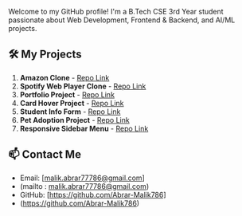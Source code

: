 Welcome to my GitHub profile!
I'm a B.Tech CSE 3rd Year student passionate about Web Development, Frontend & Backend, and AI/ML projects.
## 🛠️ My Projects
1. **Amazon Clone** - [Repo Link](https://github.com/Abrar-Malik786/amazon-clone)
2. **Spotify Web Player Clone** - [Repo Link](https://github.com/Abrar-Malik786/spotify-web-player-clone)
3. **Portfolio Project** - [Repo Link](https://github.com/Abrar-Malik786/portfolio-project)
4. **Card Hover Project** - [Repo Link](https://github.com/Abrar-Malik786/card-hover-project)
5. **Student Info Form** - [Repo Link](https://github.com/Abrar-Malik786/html-student-info-form)
6. **Pet Adoption Project** - [Repo Link](https://github.com/Abrar-Malik786/pet-adoption)
7. **Responsive Sidebar Menu** - [Repo Link](https://github.com/Abrar-Malik786/responsive-sidebar-menu)

## 📫 Contact Me
- Email: [malik.abrar77786@gmail.com]
- (mailto : malik.abrar77786@gmail.com)
- GitHub: [https://github.com/Abrar-Malik786]
- (https://github.com/Abrar-Malik786)
